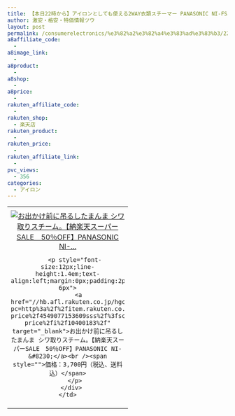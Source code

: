 ```yaml
---
title: 【本日22時から】アイロンとしても使える2WAY衣類スチーマー PANASONIC NI-FS350-K 楽天スーパーSALE 50％OFF 3,700円！送料無料！
author: 激安・格安・特価情報ツウ
layout: post
permalink: /consumerelectronics/%e3%82%a2%e3%82%a4%e3%83%ad%e3%83%b3/222way-panasonic-nifs350k-sale-50off-3700.html
a8affiliate_code:
  -
a8image_link:
  -
a8product:
  -
a8shop:
  -
a8price:
  -
rakuten_affiliate_code:
  -
rakuten_shop:
  - 楽天店
rakuten_product:
  -
rakuten_price:
  -
rakuten_affiliate_link:
  -
pvc_views:
  - 356
categories:
  - アイロン
---
```

<table border="0" cellpadding="0" cellspacing="0">
  <tr>
    <td valign="top">
      <div style="border:1px none;margin:0px;padding:6px 0px;width:260px;text-align:center;float:left">
        <a href="//hb.afl.rakuten.co.jp/hgc/0c732d0a.bc29f002.0c732d0b.d1950f69/?pc=http%3a%2f%2fitem.rakuten.co.jp%2fa-price%2f4549077153609sss%2f%3fscid%3daf_link_tbl&m=http%3a%2f%2fm.rakuten.co.jp%2fa-price%2fi%2f10400183%2f" target="_blank"><img src="//hbb.afl.rakuten.co.jp/hgb/?pc=http%3a%2f%2fthumbnail.image.rakuten.co.jp%2f%400_mall%2fa-price%2fcabinet%2fimage%2f62%2f4549077153609.jpg%3f_ex%3d240x240&m=http%3a%2f%2fthumbnail.image.rakuten.co.jp%2f%400_mall%2fa-price%2fcabinet%2fimage%2f62%2f4549077153609.jpg" alt="お出かけ前に吊るしたまんま シワ取りスチーム。【納楽天スーパーSALE　50％OFF】PANASONIC NI-..." border="0" style="margin:0px;padding:0px" /></a>

        <p style="font-size:12px;line-height:1.4em;text-align:left;margin:0px;padding:2px 6px">
          <a href="//hb.afl.rakuten.co.jp/hgc/0c732d0a.bc29f002.0c732d0b.d1950f69/?pc=http%3a%2f%2fitem.rakuten.co.jp%2fa-price%2f4549077153609sss%2f%3fscid%3daf_link_tbl&m=http%3a%2f%2fm.rakuten.co.jp%2fa-price%2fi%2f10400183%2f" target="_blank">お出かけ前に吊るしたまんま シワ取りスチーム。【納楽天スーパーSALE　50％OFF】PANASONIC NI-&#8230;</a><br /><span style="">価格：3,700円（税込、送料込）</span>
        </p>
      </div>
    </td>
  </tr>
</table>